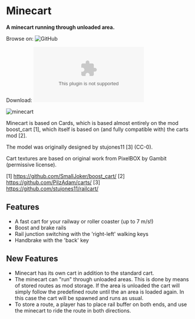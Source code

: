 Minecart
========

**A minecart running through unloaded area.**


Browse on: ![GitHub](https://github.com/joe7575/minecart)

Download: ![GitHub](https://github.com/joe7575/minecart/archive/master.zip)

![minecart](https://github.com/joe7575/minecart/blob/master/screenshot.png)


Minecart is based on Cards, which is
based almost entirely on the mod boost_cart [1], which
itself is based on (and fully compatible with) the carts mod [2].

The model was originally designed by stujones11 [3] (CC-0).

Cart textures are based on original work from PixelBOX by Gambit (permissive
license).


[1] https://github.com/SmallJoker/boost_cart/
[2] https://github.com/PilzAdam/carts/
[3] https://github.com/stujones11/railcart/


Features
----------
- A fast cart for your railway or roller coaster (up to 7 m/s!)
- Boost and brake rails
- Rail junction switching with the 'right-left' walking keys
- Handbrake with the 'back' key

New Features
------------
- Minecart has its own cart in addition to the standard cart.
- The minecart can "run" through unloaded areas. This is done by 
  means of stored routes as mod storage. If the area is unloaded
  the cart will simply follow the predefined route until the an
  area is loaded again. In this case the cart will be spawned and
  runs as usual.
- To store a route, a player has to place rail buffer on both ends,
  and use the minecart to ride the route in both directions.